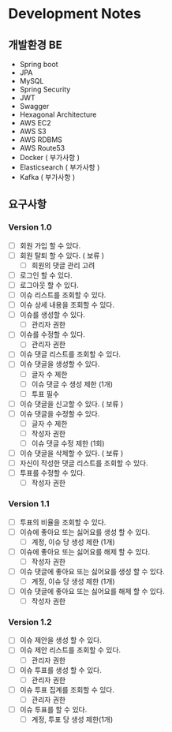 # Development Notes

## 개발환경 BE
- Spring boot
- JPA
- MySQL
- Spring Security
- JWT
- Swagger
- Hexagonal Architecture
- AWS EC2
- AWS S3
- AWS RDBMS
- AWS Route53
- Docker ( 부가사항 )
- Elasticsearch ( 부가사항 )
- Kafka ( 부가사항 )


## 요구사항
### Version 1.0
- [ ] 회원 가입 할 수 있다.
- [ ] 회원 탈퇴 할 수 있다. ( 보류 )
  - [ ] 회원의 댓글 관리 고려
- [ ] 로그인 할 수 있다.
- [ ] 로그아웃 할 수 있다.
- [ ] 이슈 리스트를 조회할 수 있다.
- [ ] 이슈 상세 내용을 조회할 수 있다.
- [ ] 이슈를 생성할 수 있다.
  - [ ] 관리자 권한
- [ ] 이슈를 수정할 수 있다.
  - [ ] 관리자 권한
- [ ] 이슈 댓글 리스트를 조회할 수 있다.
- [ ] 이슈 댓글을 생성할 수 있다.
  - [ ] 글자 수 제한
  - [ ] 이슈 댓글 수 생성 제한 (1개)
  - [ ] 투표 필수
- [ ] 이슈 댓글을 신고할 수 있다. ( 보류 )
- [ ] 이슈 댓글을 수정할 수 있다.
  - [ ] 글자 수 제한
  - [ ] 작성자 권한
  - [ ] 이슈 댓글 수정 제한 (1회)
- [ ] 이슈 댓글을 삭제할 수 있다. ( 보류 )
- [ ] 자신이 작성한 댓글 리스트를 조회할 수 있다.
- [ ] 투표를 수정할 수 있다.
  - [ ] 작성자 권한

### Version 1.1
- [ ] 투표의 비율을 조회할 수 있다.
- [ ] 이슈에 좋아요 또는 싫어요를 생성 할 수 있다.
  - [ ] 계정, 이슈 당 생성 제한 (1개)
- [ ] 이슈에 좋아요 또는 싫어요를 해제 할 수 있다.
  - [ ] 작성자 권한
- [ ] 이슈 댓글에 좋아요 또는 싫어요를 생성 할 수 있다.
  - [ ] 계정, 이슈 당 생성 제한 (1개)
- [ ] 이슈 댓글에 좋아요 또는 싫어요를 해제 할 수 있다.
  - [ ] 작성자 권한

### Version 1.2
- [ ] 이슈 제안을 생성 할 수 있다.
- [ ] 이슈 제안 리스트를 조회할 수 있다.
  - [ ] 관리자 권한
- [ ] 이슈 투표를 생성 할 수 있다.
  - [ ] 관리자 권한
- [ ] 이슈 투표 집계를 조회할 수 있다.
  - [ ] 관리자 권한
- [ ] 이슈 투표를 할 수 있다.
  - [ ] 계정, 투표 당 생성 제한(1개)
